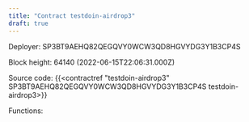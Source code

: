 ```yaml
---
title: "Contract testdoin-airdrop3"
draft: true
---
```

Deployer: SP3BT9AEHQ82QEGQVY0WCW3QD8HGVYDG3Y1B3CP4S


 



Block height: 64140 (2022-06-15T22:06:31.000Z)

Source code: {{<contractref "testdoin-airdrop3" SP3BT9AEHQ82QEGQVY0WCW3QD8HGVYDG3Y1B3CP4S testdoin-airdrop3>}}

Functions:


